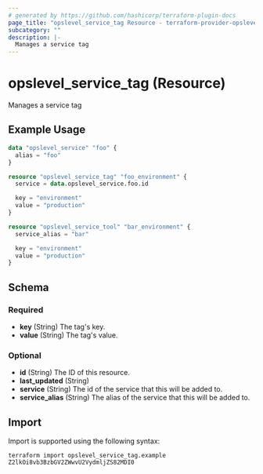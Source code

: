 ```yaml
---
# generated by https://github.com/hashicorp/terraform-plugin-docs
page_title: "opslevel_service_tag Resource - terraform-provider-opslevel"
subcategory: ""
description: |-
  Manages a service tag
---
```


# opslevel_service_tag (Resource)

Manages a service tag

## Example Usage

```terraform
data "opslevel_service" "foo" {
  alias = "foo"
}

resource "opslevel_service_tag" "foo_environment" {
  service = data.opslevel_service.foo.id

  key = "environment"
  value = "production"
}

resource "opslevel_service_tool" "bar_environment" {
  service_alias = "bar"

  key = "environment"
  value = "production"
}
```

<!-- schema generated by tfplugindocs -->
## Schema

### Required

- **key** (String) The tag's key.
- **value** (String) The tag's value.

### Optional

- **id** (String) The ID of this resource.
- **last_updated** (String)
- **service** (String) The id of the service that this will be added to.
- **service_alias** (String) The alias of the service that this will be added to.

## Import

Import is supported using the following syntax:

```shell
terraform import opslevel_service_tag.example Z2lkOi8vb3BzbGV2ZWwvU2VydmljZS82MDI0
```
